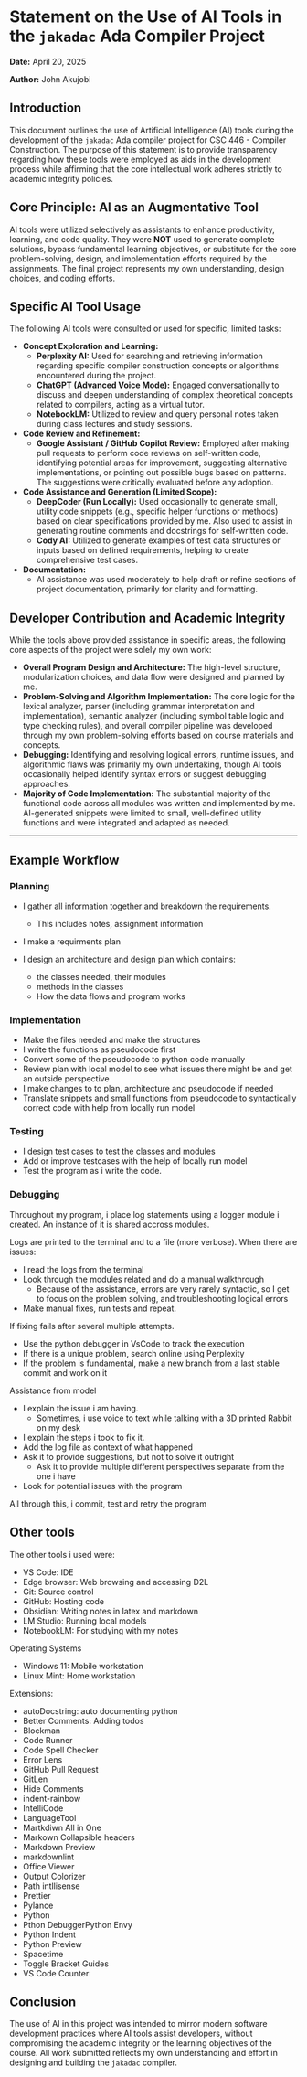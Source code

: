 # Statement on the Use of AI Tools in the `jakadac` Ada Compiler Project

**Date:** April 20, 2025

**Author:** John Akujobi

## Introduction

This document outlines the use of Artificial Intelligence (AI) tools during the development of the `jakadac` Ada compiler project for CSC 446 - Compiler Construction. The purpose of this statement is to provide transparency regarding how these tools were employed as aids in the development process while affirming that the core intellectual work adheres strictly to academic integrity policies.

## Core Principle: AI as an Augmentative Tool

AI tools were utilized selectively as assistants to enhance productivity, learning, and code quality. They were **NOT** used to generate complete solutions, bypass fundamental learning objectives, or substitute for the core problem-solving, design, and implementation efforts required by the assignments. The final project represents my own understanding, design choices, and coding efforts.

## Specific AI Tool Usage

The following AI tools were consulted or used for specific, limited tasks:

* **Concept Exploration and Learning:**
  * **Perplexity AI:** Used for searching and retrieving information regarding specific compiler construction concepts or algorithms encountered during the project.
  * **ChatGPT (Advanced Voice Mode):** Engaged conversationally to discuss and deepen understanding of complex theoretical concepts related to compilers, acting as a virtual tutor.
  * **NotebookLM:** Utilized to review and query personal notes taken during class lectures and study sessions.
* **Code Review and Refinement:**
  * **Google Assistant / GitHub Copilot Review:** Employed after making pull requests to perform code reviews on self-written code, identifying potential areas for improvement, suggesting alternative implementations, or pointing out possible bugs based on patterns. The suggestions were critically evaluated before any adoption.
* **Code Assistance and Generation (Limited Scope):**
  * **DeepCoder (Run Locally):** Used occasionally to generate small, utility code snippets (e.g., specific helper functions or methods) based on clear specifications provided by me. Also used to assist in generating routine comments and docstrings for self-written code.
  * **Cody AI:** Utilized to generate examples of test data structures or inputs based on defined requirements, helping to create comprehensive test cases.
* **Documentation:**
  * AI assistance was used moderately to help draft or refine sections of project documentation, primarily for clarity and formatting.

## Developer Contribution and Academic Integrity

While the tools above provided assistance in specific areas, the following core aspects of the project were solely my own work:

* **Overall Program Design and Architecture:** The high-level structure, modularization choices, and data flow were designed and planned by me.
* **Problem-Solving and Algorithm Implementation:** The core logic for the lexical analyzer, parser (including grammar interpretation and implementation), semantic analyzer (including symbol table logic and type checking rules), and overall compiler pipeline was developed through my own problem-solving efforts based on course materials and concepts.
* **Debugging:** Identifying and resolving logical errors, runtime issues, and algorithmic flaws was primarily my own undertaking, though AI tools occasionally helped identify syntax errors or suggest debugging approaches.
* **Majority of Code Implementation:** The substantial majority of the functional code across all modules was written and implemented by me. AI-generated snippets were limited to small, well-defined utility functions and were integrated and adapted as needed.

---



## Example Workflow

### Planning

- I gather all information together and breakdown the requirements.

  - This includes notes, assignment information
- I make a requirments plan
- I design an architecture and design plan which contains:

  - the classes needed, their modules
  - methods in the classes
  - How the data flows and program works

### Implementation

- Make the files needed and make the structures
- I write the functions as  pseudocode first
- Convert some of the pseudocode to python code manually
- Review plan with local model to see what issues there might be and get an outside perspective
- I make changes to to plan, architecture and pseudocode if needed
- Translate snippets and small functions from pseudocode to syntactically correct code with help from locally run model

### Testing

- I design test cases to test the classes and modules
- Add or improve testcases with the help of locally run model
- Test the program as i write the code.

### Debugging

Throughout my program, i place log statements using a logger module i created. An instance of it is shared accross modules.

Logs are printed to the terminal and to a file (more verbose). When there are issues:

- I read the logs from the terminal
- Look through the modules related and do a manual walkthrough
  - Because of the assistance, errors are very rarely syntactic, so I get to focus on the problem solving, and troubleshooting logical errors
- Make manual fixes, run tests and repeat.

If fixing fails after several multiple attempts.

- Use the python debugger in VsCode to track the execution
- If there is a unique problem, search online using Perplexity
- If the problem is fundamental, make a new branch from a last stable commit and work on it

Assistance from model

- I explain the issue i am having.
  - Sometimes, i use voice to text while talking with a 3D printed Rabbit on my desk
- I explain the steps i took to fix it.
- Add the log file as context of what happened
- Ask it to provide suggestions, but not to solve it outright
  - Ask it to provide multiple different perspectives separate from the one i have
- Look for potential issues with the program

All through this, i commit, test and retry the program


## Other tools

The other tools i used were:

- VS Code: IDE
- Edge browser: Web browsing and accessing D2L
- Git: Source control
- GitHub: Hosting code
- Obsidian: Writing notes in latex and markdown
- LM Studio: Running local models
- NotebookLM: For studying with my notes

Operating Systems

- Windows 11: Mobile workstation
- Linux Mint: Home workstation

Extensions:

- autoDocstring: auto documenting python
- Better Comments: Adding todos
- Blockman
- Code Runner
- Code Spell Checker
- Error Lens
- GitHub Pull Request
- GitLen
- Hide Comments
- indent-rainbow
- IntelliCode
- LanguageTool
- Martkdiwn All in One
- Markown Collapsible headers
- Markdown Preview
- markdownlint
- Office Viewer
- Output Colorizer
- Path intllisense
- Prettier
- Pylance
- Python
- Pthon DebuggerPython Envy
- Python Indent
- Python Preview
- Spacetime
- Toggle Bracket Guides
- VS Code Counter

## Conclusion

The use of AI in this project was intended to mirror modern software development practices where AI tools assist developers, without compromising the academic integrity or the learning objectives of the course. All work submitted reflects my own understanding and effort in designing and building the `jakadac` compiler.
